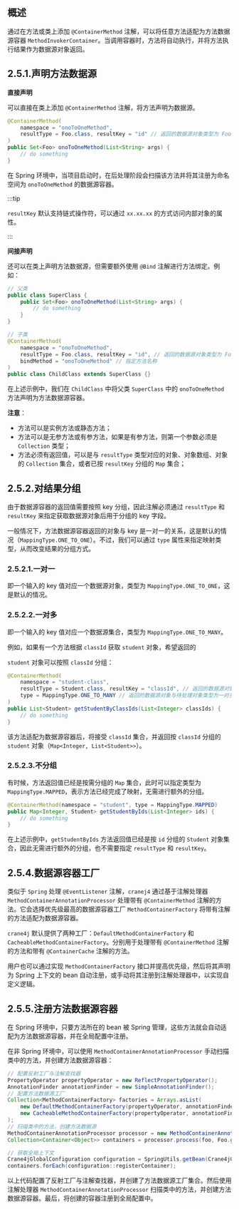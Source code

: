 ## 概述

通过在方法或类上添加 `@ContainerMethod` 注解，可以将任意方法适配为方法数据源容器 `MethodInvokerContainer`。当调用容器时，方法将自动执行，并将方法执行结果作为数据源对象返回。

## 2.5.1.声明方法数据源

**直接声明**

可以直接在类上添加 `@ContainerMethod` 注解，将方法声明为数据源。

```java
@ContainerMethod(
    namespace = "onoToOneMethod",
    resultType = Foo.class, resultKey = "id" // 返回的数据源对象类型为 Foo，并且需要按 id 分组
)
public Set<Foo> onoToOneMethod(List<String> args) {
    // do something
}
```

在 Spring 环境中，当项目启动时，在后处理阶段会扫描该方法并将其注册为命名空间为 `onoToOneMethod` 的数据源容器。

:::tip

`resultKey` 默认支持链式操作符，可以通过 `xx.xx.xx` 的方式访问内部对象的属性。

:::

**间接声明**

还可以在类上声明方法数据源，但需要额外使用 `@Bind` 注解进行方法绑定。例如：

```java
// 父类
public class SuperClass {
    public Set<Foo> onoToOneMethod(List<String> args) {
        // do something
    }
}

// 子类
@ContainerMethod(
    namespace = "onoToOneMethod",
    resultType = Foo.class, resultKey = "id", // 返回的数据源对象类型为 Foo，并且需要按 id 分组
    bindMethod = "onoToOneMethod" // 指定方法名称
)
public class ChildClass extends SuperClass {}
```

在上述示例中，我们在 `ChildClass` 中将父类 `SuperClass` 中的 `onoToOneMethod` 方法声明为方法数据源容器。

**注意**：

- 方法可以是实例方法或静态方法；
- 方法可以是无参方法或有参方法，如果是有参方法，则第一个参数必须是 `Collection` 类型；
- 方法必须有返回值，可以是与 `resultType` 类型对应的对象、对象数组、对象的 `Collection` 集合，或者已按 `resultKey` 分组的 `Map` 集合；

## 2.5.2.对结果分组

由于数据源容器的返回值需要按照 key 分组，因此注解必须通过 `resultType` 和 `resultKey` 来指定获取数据源对象后用于分组的 key 字段。

一般情况下，方法数据源容器返回的对象与 key 是一对一的关系，这是默认的情况（`MappingType.ONE_TO_ONE`）。不过，我们可以通过 `type` 属性来指定映射类型，从而改变结果的分组方式。

### 2.5.2.1.一对一

即一个输入的 key 值对应一个数据源对象，类型为 `MappingType.ONE_TO_ONE`，这是默认的情况。

### 2.5.2.2.一对多

即一个输入的 key 值对应一个数据源集合，类型为 `MappingType.ONE_TO_MANY`。

例如，如果有一个方法根据 `classId` 获取 `student` 对象，希望返回的

 `student` 对象可以按照 `classId` 分组：

```java
@ContainerMethod(
    namespace = "student-class",
    resultType = Student.class, resultKey = "classId", // 返回的数据源对象类型为 Student，并且需要按 classId 分组
    type = MappingType.ONE_TO_MANY // 返回的数据源对象与待处理对象类型为一对多，即一个处理对象的 key 值对应一个数据源对象的 key
)
public List<Student> getStudentByClassIds(List<Integer> classIds) {
    // do something
}
```

该方法适配为数据源容器后，将接受 `classId` 集合，并返回按 `classId` 分组的 `student` 对象（`Map<Integer, List<Student>>`）。

### 2.5.2.3.不分组

有时候，方法返回值已经是按需分组的 `Map` 集合，此时可以指定类型为 `MappingType.MAPPED`，表示方法已经完成了映射，无需进行额外的分组。

```java
@ContainerMethod(namespace = "student", type = MappingType.MAPPED)
public Map<Integer, Student> getStudentByIds(List<Integer> ids) {
    // do something
}
```

在上述示例中，`getStudentByIds` 方法返回值已经是按 `id` 分组的 `Student` 对象集合，因此无需进行额外的分组，也不需要指定 `resultType` 和 `resultKey`。

## 2.5.4.数据源容器工厂

类似于 `Spring` 处理 `@EventListener` 注解，`cranej4` 通过基于注解处理器 `MethodContainerAnnotationProcessor` 处理带有 `@ContainerMethod` 注解的方法。它会选择优先级最高的数据源容器工厂 `MethodContainerFactory` 将带有注解的方法适配为数据源容器。

`crane4j` 默认提供了两种工厂：`DefaultMethodContainerFactory` 和 `CacheableMethodContainerFactory`。分别用于处理带有 `@ContainerMethod` 注解的方法和带有 `@ContainerCache` 注解的方法。

用户也可以通过实现 `MethodContainerFactory` 接口并提高优先级，然后将其声明为 Spring 上下文的 bean 自动注册，或手动将其注册到注解处理器中，以实现自定义逻辑。

## 2.5.5.注册方法数据源容器

在 Spring 环境中，只要方法所在的 bean 被 Spring 管理，这些方法就会自动适配为方法数据源容器，并在全局配置中注册。

在非 Spring 环境中，可以使用 `MethodContainerAnnotationProcessor` 手动扫描类中的方法，并创建方法数据源容器：

```java
// 配置反射工厂与注解查找器
PropertyOperator propertyOperator = new ReflectPropertyOperator();
AnnotationFinder annotationFinder = new SimpleAnnotationFinder();
// 配置方法数据源工厂
Collection<MethodContainerFactory> factories = Arrays.asList(
    new DefaultMethodContainerFactory(propertyOperator, annotationFinder),
    new CacheableMethodContainerFactory(propertyOperator, annotationFinder, new ConcurrentMapCacheManager(ConcurrentHashMap::new))
);
// 扫描类中的方法，创建方法数据源
MethodContainerAnnotationProcessor processor = new MethodContainerAnnotationProcessor(new SimpleAnnotationFinder(), factories);
Collection<Container<Object>> containers = processor.process(foo, Foo.getClass());

// 获取全局上下文
Crane4jGlobalConfiguration configuration = SpringUtils.getBean(Crane4jGlobalConfiguration.class);
containers.forEach(configuration::registerContainer);
```

以上代码配置了反射工厂与注解查找器，并创建了方法数据源工厂集合。然后使用注解处理器 `MethodContainerAnnotationProcessor` 扫描类中的方法，并创建方法数据源容器。最后，将创建的容器注册到全局配置中。
